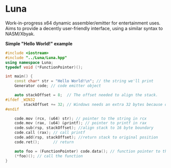 # Luna
Work-in-progress x64 dynamic assembler/emitter for entertainment uses. <br>
Aims to provide a decently user-friendly interface, using a similar syntax to NASM/Xbyak.

**Simple "Hello World!" example**
```cpp
#include <iostream>
#include "../Luna/Luna.hpp"
using namespace Luna;
typedef void (*FunctionPointer)();

int main() {
    const char* str = "Hello World!\n"; // the string we'll print
    Generator code; // code emitter object

    auto stackOffset = 8;  // The offset needed to align the stack.
#ifdef _WIN32
        stackOffset += 32; // Windows needs an extra 32 bytes because of the "shadow" stack space
#endif

    code.mov (rcx, (u64) str); // pointer to the string in rcx
    code.mov (rax, (u64) &printf); // pointer to printf in rax
    code.sub(rsp, stackOffset); //align stack to 16 byte boundary
    code.call (rax); // call printf
    code.add(rsp, stackOffset); //return stack to original position
    code.ret();      // return

    auto foo = (FunctionPointer) code.data(); // function pointer to the generated function
    (*foo)(); // call the function
}
```
